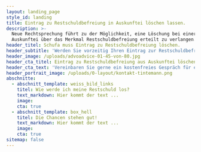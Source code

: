```yaml
---
layout: landing_page
style_id: landing
title: Eintrag zu Restschuldbefreiung in Auskunftei löschen lassen.
description: >-
  Neue Rechtsprechung führt zu der Möglichkeit, eine Löschung bei einer
  Auskunftei über das Merkmal Restschuldbefreiung erteilt zu verlangen. 
header_titel: Schufa muss Eintrag zu Restschuldbefreiung löschen.
header_subtitle: 'Werden Sie vorzeitig Ihren Eintrag zur Restschuldbefreiung wieder los. '
header_image: /uploads/advoadvice-01-45-von-80.jpg
header_cta_titel: Eintrag zu Restschuldbefreiung aus Auskunftei löschen lassen.
header_cta_text: 'Vereinbaren Sie gerne ein kostenfreies Gespräch für eine Ersteinschätzung. '
header_portrait_image: /uploads/0-layout/kontakt-tintemann.png
abschnitte:
  - abschnitt_template: weiss_bild_links
    titel: Wie werde ich meine Restschuld los?
    text_markdown: Hier kommt der text ...
    image:
    cta: true
  - abschnitt_template: box_hell
    titel: Die Chancen stehen gut!
    text_markdown: Hier kommt der text ...
    image:
    cta: true
sitemap: false
---
```



